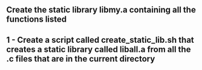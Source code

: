 ## Create the static library libmy.a containing all the functions listed 

## 1 - Create a script called create_static_lib.sh that creates a static library called liball.a from all the .c files that are in the current directory
